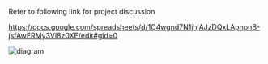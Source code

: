 Refer to following link for project discussion 


https://docs.google.com/spreadsheets/d/1C4wgnd7N1jhjAJzDQxLApnpnB-jsfAwERMy3Vl8z0XE/edit#gid=0

![diagram](https://github.com/horntail0/SSDProject/assets/32266181/09158d7d-fb2b-4ab8-9929-dee04db339b2)
